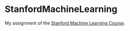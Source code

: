 # StanfordMachineLearning

My assignment of the [Stanford Machine Learning Course](https://www.coursera.org/learn/machine-learning).
